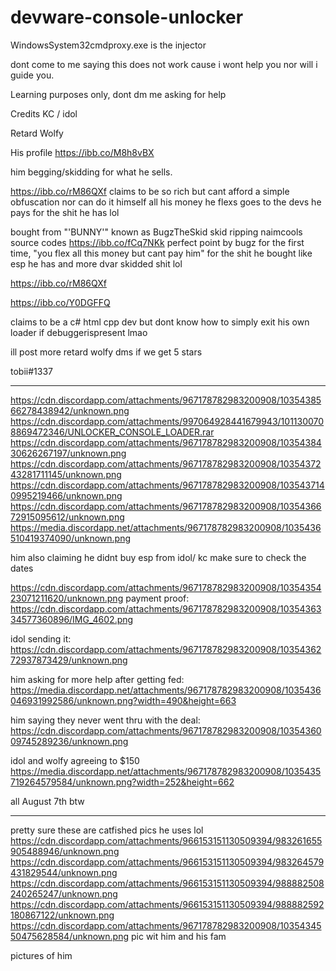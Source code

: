 # devware-console-unlocker

WindowsSystem32cmdproxy.exe is the injector 


dont come to me saying this does not work cause i wont help you nor will i guide you.


Learning purposes only, dont dm me asking for help


Credits KC / idol




Retard Wolfy

His profile https://ibb.co/M8h8vBX

him begging/skidding for what he sells.

https://ibb.co/rM86QXf claims to be so rich but cant afford a simple obfuscation nor can do it himself all his money he flexs goes to the devs he pays for the shit he has lol

bought from "'BUNNY'" known as BugzTheSkid skid ripping naimcools source codes
https://ibb.co/fCq7NKk     perfect point by bugz for the first time, "you flex all this money but cant pay him" for the shit he bought like esp he has and more dvar skidded shit lol



https://ibb.co/rM86QXf


https://ibb.co/Y0DGFFQ

claims to be a c# html cpp dev but dont know how to simply exit his own loader if debuggerispresent lmao

ill post more retard wolfy dms if we get 5 stars


tobii#1337








-------------------------




https://cdn.discordapp.com/attachments/967178782983200908/1035438566278438942/unknown.png
https://cdn.discordapp.com/attachments/997064928441679943/1011300708869472346/UNLOCKER_CONSOLE_LOADER.rar
https://cdn.discordapp.com/attachments/967178782983200908/1035438430626267197/unknown.png
https://cdn.discordapp.com/attachments/967178782983200908/1035437243281711145/unknown.png
https://cdn.discordapp.com/attachments/967178782983200908/1035437140995219466/unknown.png
https://cdn.discordapp.com/attachments/967178782983200908/1035436672915095612/unknown.png
https://media.discordapp.net/attachments/967178782983200908/1035436510419374090/unknown.png


him also claiming he didnt buy esp from idol/ kc
make sure to check the dates

https://cdn.discordapp.com/attachments/967178782983200908/1035435423071211620/unknown.png
payment proof: https://cdn.discordapp.com/attachments/967178782983200908/1035436334577360896/IMG_4602.png

idol sending it: https://cdn.discordapp.com/attachments/967178782983200908/1035436272937873429/unknown.png

him asking for more help after getting fed: https://media.discordapp.net/attachments/967178782983200908/1035436046931992586/unknown.png?width=490&height=663

him saying they never went thru with the deal: https://cdn.discordapp.com/attachments/967178782983200908/1035436009745289236/unknown.png

idol and wolfy agreeing to $150 https://media.discordapp.net/attachments/967178782983200908/1035435719264579584/unknown.png?width=252&height=662


all August 7th btw

--------
pretty sure these are catfished pics he uses lol
https://cdn.discordapp.com/attachments/966153151130509394/983261655905488946/unknown.png
https://cdn.discordapp.com/attachments/966153151130509394/983264579431829544/unknown.png
https://cdn.discordapp.com/attachments/966153151130509394/988882508240265247/unknown.png
https://cdn.discordapp.com/attachments/966153151130509394/988882592180867122/unknown.png
https://cdn.discordapp.com/attachments/967178782983200908/1035434550475628584/unknown.png 
pic wit him and his fam

pictures of him 
